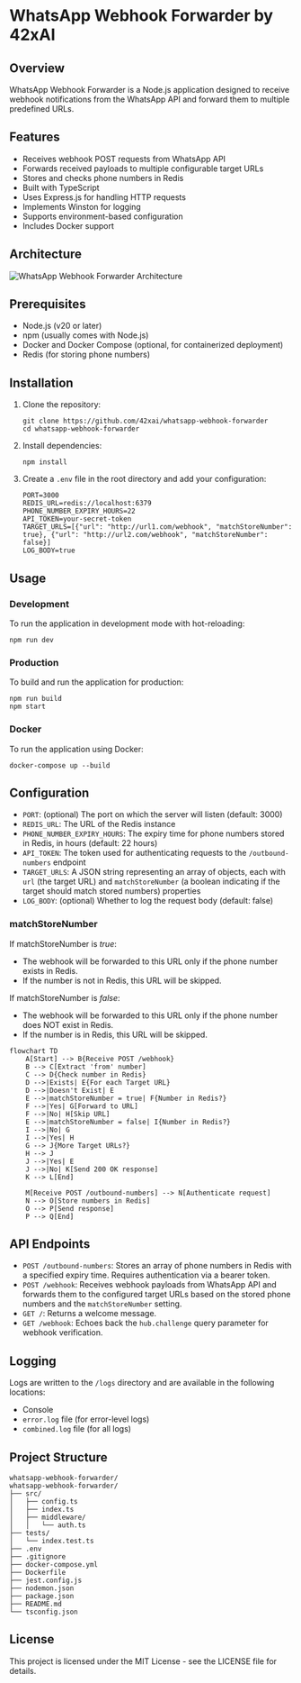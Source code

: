 # WhatsApp Webhook Forwarder by 42xAI

## Overview

WhatsApp Webhook Forwarder is a Node.js application designed to receive webhook notifications from the WhatsApp API and forward them to multiple predefined URLs.

## Features

- Receives webhook POST requests from WhatsApp API
- Forwards received payloads to multiple configurable target URLs
- Stores and checks phone numbers in Redis
- Built with TypeScript
- Uses Express.js for handling HTTP requests
- Implements Winston for logging
- Supports environment-based configuration
- Includes Docker support

## Architecture

![WhatsApp Webhook Forwarder Architecture](https://42x-assets.s3.amazonaws.com/coworkers/diagram-export-26-8-2024-10_39_23-a.m..png)

## Prerequisites

- Node.js (v20 or later)
- npm (usually comes with Node.js)
- Docker and Docker Compose (optional, for containerized deployment)
- Redis (for storing phone numbers)

## Installation

1. Clone the repository:

   ```
   git clone https://github.com/42xai/whatsapp-webhook-forwarder
   cd whatsapp-webhook-forwarder
   ```

2. Install dependencies:

   ```
   npm install
   ```

3. Create a `.env` file in the root directory and add your configuration:
   ```
   PORT=3000
   REDIS_URL=redis://localhost:6379
   PHONE_NUMBER_EXPIRY_HOURS=22
   API_TOKEN=your-secret-token
   TARGET_URLS=[{"url": "http://url1.com/webhook", "matchStoreNumber": true}, {"url": "http://url2.com/webhook", "matchStoreNumber": false}]
   LOG_BODY=true
   ```

## Usage

### Development

To run the application in development mode with hot-reloading:

```
npm run dev
```

### Production

To build and run the application for production:

```
npm run build
npm start
```

### Docker

To run the application using Docker:

```
docker-compose up --build
```

## Configuration

- `PORT`: (optional) The port on which the server will listen (default: 3000)
- `REDIS_URL`: The URL of the Redis instance
- `PHONE_NUMBER_EXPIRY_HOURS`: The expiry time for phone numbers stored in Redis, in hours (default: 22 hours)
- `API_TOKEN`: The token used for authenticating requests to the `/outbound-numbers` endpoint
- `TARGET_URLS`: A JSON string representing an array of objects, each with `url` (the target URL) and `matchStoreNumber` (a boolean indicating if the target should match stored numbers) properties
- `LOG_BODY`: (optional) Whether to log the request body (default: false)

### matchStoreNumber

If matchStoreNumber is _true_:

- The webhook will be forwarded to this URL only if the phone number exists in Redis.
- If the number is not in Redis, this URL will be skipped.

If matchStoreNumber is _false_:

- The webhook will be forwarded to this URL only if the phone number does NOT exist in Redis.
- If the number is in Redis, this URL will be skipped.

```mermaid
flowchart TD
    A[Start] --> B{Receive POST /webhook}
    B --> C[Extract 'from' number]
    C --> D{Check number in Redis}
    D -->|Exists| E{For each Target URL}
    D -->|Doesn't Exist| E
    E -->|matchStoreNumber = true| F{Number in Redis?}
    F -->|Yes| G[Forward to URL]
    F -->|No| H[Skip URL]
    E -->|matchStoreNumber = false| I{Number in Redis?}
    I -->|No| G
    I -->|Yes| H
    G --> J{More Target URLs?}
    H --> J
    J -->|Yes| E
    J -->|No| K[Send 200 OK response]
    K --> L[End]

    M[Receive POST /outbound-numbers] --> N[Authenticate request]
    N --> O[Store numbers in Redis]
    O --> P[Send response]
    P --> Q[End]
```

## API Endpoints

- `POST /outbound-numbers`: Stores an array of phone numbers in Redis with a specified expiry time. Requires authentication via a bearer token.
- `POST /webhook`: Receives webhook payloads from WhatsApp API and forwards them to the configured target URLs based on the stored phone numbers and the `matchStoreNumber` setting.
- `GET /`: Returns a welcome message.
- `GET /webhook`: Echoes back the `hub.challenge` query parameter for webhook verification.

## Logging

Logs are written to the `/logs` directory and are available in the following locations:

- Console
- `error.log` file (for error-level logs)
- `combined.log` file (for all logs)

## Project Structure

```
whatsapp-webhook-forwarder/
whatsapp-webhook-forwarder/
├── src/
│   ├── config.ts
│   ├── index.ts
│   ├── middleware/
│   │   └── auth.ts
├── tests/
│   └── index.test.ts
├── .env
├── .gitignore
├── docker-compose.yml
├── Dockerfile
├── jest.config.js
├── nodemon.json
├── package.json
├── README.md
└── tsconfig.json
```

## License

This project is licensed under the MIT License - see the LICENSE file for details.
